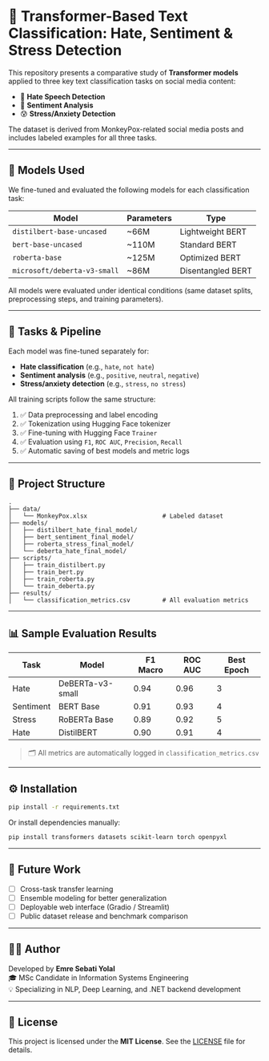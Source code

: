 # 🧠 Transformer-Based Text Classification: Hate, Sentiment & Stress Detection

This repository presents a comparative study of **Transformer models** applied to three key text classification tasks on social media content:

- 🧨 **Hate Speech Detection**
- 💬 **Sentiment Analysis**
- 😰 **Stress/Anxiety Detection**

The dataset is derived from MonkeyPox-related social media posts and includes labeled examples for all three tasks.

---

## 🚀 Models Used

We fine-tuned and evaluated the following models for each classification task:

| Model                      | Parameters | Type                |
|---------------------------|------------|---------------------|
| `distilbert-base-uncased` | ~66M       | Lightweight BERT    |
| `bert-base-uncased`       | ~110M      | Standard BERT       |
| `roberta-base`            | ~125M      | Optimized BERT      |
| `microsoft/deberta-v3-small` | ~86M    | Disentangled BERT   |

All models were evaluated under identical conditions (same dataset splits, preprocessing steps, and training parameters).

---

## 🧪 Tasks & Pipeline

Each model was fine-tuned separately for:

- **Hate classification** (e.g., `hate`, `not hate`)
- **Sentiment analysis** (e.g., `positive`, `neutral`, `negative`)
- **Stress/anxiety detection** (e.g., `stress`, `no stress`)

All training scripts follow the same structure:

1. ✅ Data preprocessing and label encoding
2. ✅ Tokenization using Hugging Face tokenizer
3. ✅ Fine-tuning with Hugging Face `Trainer`
4. ✅ Evaluation using `F1`, `ROC AUC`, `Precision`, `Recall`
5. ✅ Automatic saving of best models and metric logs

---

## 📂 Project Structure

```
.
├── data/
│   └── MonkeyPox.xlsx                     # Labeled dataset
├── models/
│   ├── distilbert_hate_final_model/
│   ├── bert_sentiment_final_model/
│   ├── roberta_stress_final_model/
│   └── deberta_hate_final_model/
├── scripts/
│   ├── train_distilbert.py
│   ├── train_bert.py
│   ├── train_roberta.py
│   └── train_deberta.py
├── results/
│   └── classification_metrics.csv         # All evaluation metrics
```

---

## 📊 Sample Evaluation Results

| Task      | Model                 | F1 Macro | ROC AUC | Best Epoch |
|-----------|------------------------|----------|---------|-------------|
| Hate      | DeBERTa-v3-small       | 0.94     | 0.96    | 3           |
| Sentiment | BERT Base              | 0.91     | 0.93    | 4           |
| Stress    | RoBERTa Base           | 0.89     | 0.92    | 5           |
| Hate      | DistilBERT             | 0.90     | 0.91    | 4           |

> 🗂 All metrics are automatically logged in `classification_metrics.csv`

---

## ⚙️ Installation

```bash
pip install -r requirements.txt
```

Or install dependencies manually:

```bash
pip install transformers datasets scikit-learn torch openpyxl
```

---

## 🔮 Future Work

- [ ] Cross-task transfer learning  
- [ ] Ensemble modeling for better generalization  
- [ ] Deployable web interface (Gradio / Streamlit)  
- [ ] Public dataset release and benchmark comparison  

---

## 👨‍💻 Author

Developed by **Emre Sebati Yolal**  
🎓 MSc Candidate in Information Systems Engineering  
💡 Specializing in NLP, Deep Learning, and .NET backend development

---

## 🧾 License

This project is licensed under the **MIT License**. See the [LICENSE](LICENSE) file for details.
